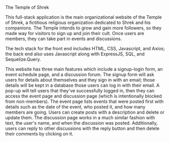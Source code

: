 The Temple of Shrek

This full-stack application is the main organizational website of the Temple of Shrek, a fictitious religious organization dedicated to Shrek and his companions. The Temple intends to grow and gain more followers, so they made way for visitors to sign up and join their cult. Once users are members, they can take part in events and discussions.

The tech stack for the front end includes HTML, CSS, Javascript, and Axios; the back end also uses Javascript along with ExpressJS, SQL, and Sequelize.Query.

This website has three main features which include a signup-login form, an event schedule page, and a discussion forum. The signup form will ask users for details about themselves and they sign in with an email; those details will be kept in a database those users can log in with their email. A pop-up will tell users that they've successfully logged in, then they can access the event page and discussion page (which is intentionally blocked from non-members). The event page lists events that were posted first with details such as the date of the event, who posted it, and how many members are going. Users can create posts with a description and delete or update them. The discussion page works in a much similar fashion with text, the user's name, and when the discussion was posted. Additionally, users can reply to other discussions with the reply button and then delete their comments by clicking on it.     
